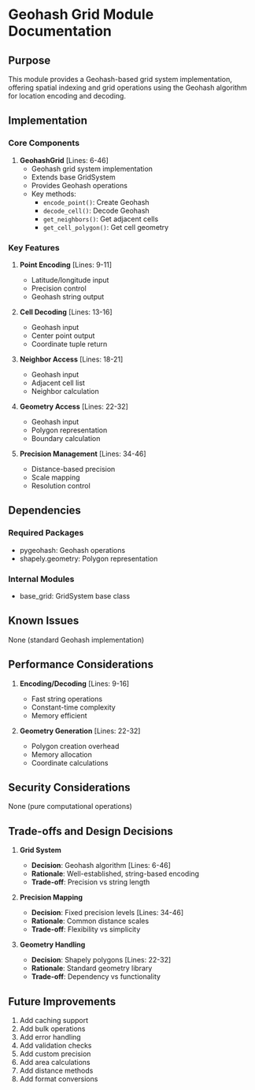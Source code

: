 # Geohash Grid Module Documentation

## Purpose

This module provides a Geohash-based grid system implementation, offering spatial indexing and grid operations using the Geohash algorithm for location encoding and decoding.

## Implementation

### Core Components

1. **GeohashGrid** [Lines: 6-46]
   - Geohash grid system implementation
   - Extends base GridSystem
   - Provides Geohash operations
   - Key methods:
     - `encode_point()`: Create Geohash
     - `decode_cell()`: Decode Geohash
     - `get_neighbors()`: Get adjacent cells
     - `get_cell_polygon()`: Get cell geometry

### Key Features

1. **Point Encoding** [Lines: 9-11]

   - Latitude/longitude input
   - Precision control
   - Geohash string output

2. **Cell Decoding** [Lines: 13-16]

   - Geohash input
   - Center point output
   - Coordinate tuple return

3. **Neighbor Access** [Lines: 18-21]

   - Geohash input
   - Adjacent cell list
   - Neighbor calculation

4. **Geometry Access** [Lines: 22-32]

   - Geohash input
   - Polygon representation
   - Boundary calculation

5. **Precision Management** [Lines: 34-46]
   - Distance-based precision
   - Scale mapping
   - Resolution control

## Dependencies

### Required Packages

- pygeohash: Geohash operations
- shapely.geometry: Polygon representation

### Internal Modules

- base_grid: GridSystem base class

## Known Issues

None (standard Geohash implementation)

## Performance Considerations

1. **Encoding/Decoding** [Lines: 9-16]

   - Fast string operations
   - Constant-time complexity
   - Memory efficient

2. **Geometry Generation** [Lines: 22-32]
   - Polygon creation overhead
   - Memory allocation
   - Coordinate calculations

## Security Considerations

None (pure computational operations)

## Trade-offs and Design Decisions

1. **Grid System**

   - **Decision**: Geohash algorithm [Lines: 6-46]
   - **Rationale**: Well-established, string-based encoding
   - **Trade-off**: Precision vs string length

2. **Precision Mapping**

   - **Decision**: Fixed precision levels [Lines: 34-46]
   - **Rationale**: Common distance scales
   - **Trade-off**: Flexibility vs simplicity

3. **Geometry Handling**
   - **Decision**: Shapely polygons [Lines: 22-32]
   - **Rationale**: Standard geometry library
   - **Trade-off**: Dependency vs functionality

## Future Improvements

1. Add caching support
2. Add bulk operations
3. Add error handling
4. Add validation checks
5. Add custom precision
6. Add area calculations
7. Add distance methods
8. Add format conversions

